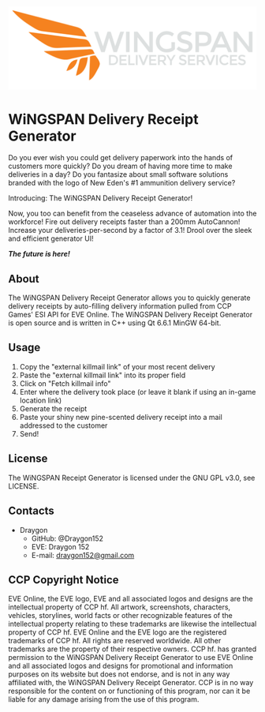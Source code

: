 ![WiNGSPAN Delivery Services Logo](icons/WiNGSPAN%20Title%20Light.png)
# WiNGSPAN Delivery Receipt Generator
Do you ever wish you could get delivery paperwork into the hands of customers more quickly? Do you dream of having more time to make deliveries in a day? Do you fantasize about small software solutions branded with the logo of New Eden's #1 ammunition delivery service?

Introducing: The WiNGSPAN Delivery Receipt Generator!

Now, you too can benefit from the ceaseless advance of automation into the workforce! Fire out delivery receipts faster than a 200mm AutoCannon! Increase your deliveries-per-second by a factor of 3.1! Drool over the sleek and efficient generator UI!

***The future is here!***

## About
The WiNGSPAN Delivery Receipt Generator allows you to quickly generate delivery receipts by auto-filling delivery information pulled from CCP Games' ESI API for EVE Online. The WiNGSPAN Delivery Receipt Generator is open source and is written in C++ using Qt 6.6.1 MinGW 64-bit.

## Usage
1. Copy the "external killmail link" of your most recent delivery
2. Paste the "external killmail link" into its proper field
3. Click on "Fetch killmail info"
4. Enter where the delivery took place (or leave it blank if using an in-game location link)
5. Generate the receipt
6. Paste your shiny new pine-scented delivery receipt into a mail addressed to the customer
7. Send!

## License
The WiNGSPAN Receipt Generator is licensed under the GNU GPL v3.0, see LICENSE.

## Contacts
- Draygon
  - GitHub: @Draygon152
  - EVE: Draygon 152
  - E-mail: draygon152@gmail.com

## CCP Copyright Notice
EVE Online, the EVE logo, EVE and all associated logos and designs are the intellectual property of CCP hf. All artwork, screenshots, characters, vehicles, storylines, world facts or other recognizable features of the intellectual property relating to these trademarks are likewise the intellectual property of CCP hf. EVE Online and the EVE logo are the registered trademarks of CCP hf. All rights are reserved worldwide. All other trademarks are the property of their respective owners. CCP hf. has granted permission to the WiNGSPAN Delivery Receipt Generator to use EVE Online and all associated logos and designs for promotional and information purposes on its website but does not endorse, and is not in any way affiliated with, the WiNGSPAN Delivery Receipt Generator. CCP is in no way responsible for the content on or functioning of this program, nor can it be liable for any damage arising from the use of this program.
